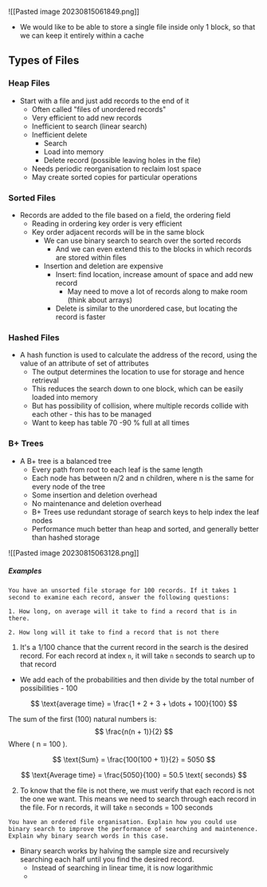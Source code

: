 ![[Pasted image 20230815061849.png]]

- We would like to be able to store a single file inside only 1 block, so that we can keep it entirely within a cache

## Types of Files

### Heap Files
- Start with a file and just add records to the end of it
	- Often called "files of unordered records"
	- Very efficient to add new records
	- Inefficient to search (linear search)
	- Inefficient delete
		- Search
		- Load into memory
		- Delete record (possible leaving holes in the file)
	- Needs periodic reorganisation to reclaim lost space
	- May create sorted copies for particular operations

### Sorted Files
- Records are added to the file based on a field, the ordering field
	- Reading in ordering key order is very efficient
	- Key order adjacent records will be in the same block
		- We can use binary search to search over the sorted records
			- And we can even extend this to the blocks in which records are stored within files
		- Insertion and deletion are expensive
			- Insert: find location, increase amount of space and add new record
				- May need to move a lot of records along to make room (think about arrays)
			- Delete is similar to the unordered case, but locating the record is faster

### Hashed Files
- A hash function is used to calculate the address of the record, using the value of an attribute of set of attributes
	- The output determines the location to use for storage and hence retrieval
	- This reduces the search down to one block, which can be easily loaded into memory
	- But has possibility of collision, where multiple records collide with each other - this has to be managed
	- Want to keep has table 70 -90 % full at all times

### B+ Trees
- A B+ tree is a balanced tree
	- Every path from root to each leaf is the same length
	- Each node has between n/2 and n children, where n is the same for every node of the tree
	- Some insertion and deletion overhead
	- No maintenance and deletion overhead
	- B+ Trees use redundant storage of search keys to help index the leaf nodes
	- Performance much better than heap and sorted, and generally better than hashed storage 

![[Pasted image 20230815063128.png]]

##### Examples

```
You have an unsorted file storage for 100 records. If it takes 1 second to examine each record, answer the following questions:

1. How long, on average will it take to find a record that is in there.

2. How long will it take to find a record that is not there
```

1. It's a 1/100 chance that the current record in the search is the desired record. For each record at index `n`, it will take `n` seconds to search up to that record

- We add each of the probabilities and then divide by the total number of possibilities - 100


$$ \text{average time} = \frac{1 + 2 + 3 + \dots + 100}{100} $$

The sum of the first \(100\) natural numbers is:
$$ \frac{n(n + 1)}{2} $$
Where \( n = 100 \).

$$ \text{Sum} = \frac{100(100 + 1)}{2} = 5050 $$

$$ \text{Average time} = \frac{5050}{100} = 50.5 \text{ seconds} $$

2. To know that the file is not there, we must verify that each record is not the one we want. This means we need to search through each record in the file. For n records, it will take `n` seconds
= 100 seconds

```
You have an ordered file organisation. Explain how you could use binary search to improve the performance of searching and maintenence. Explain why binary search words in this case. 
```

- Binary search works by halving the sample size and recursively searching each half until you find the desired record. 
	- Instead of searching in linear time, it is now logarithmic
	- 